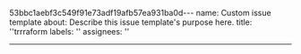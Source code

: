 53bbc1aebf3c549f91e73adf19afb57ea931ba0d---
name: Custom issue template
about: Describe this issue template's purpose here.
title: ''trrraform
labels: ''
assignees: ''

---


